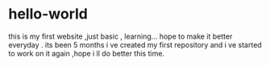 # hello-world
this is my first website ,just basic , learning...
hope to make it better everyday .
its been 5 months i ve created my first repository and i ve started to work on it again ,hope i ll do better this time.
